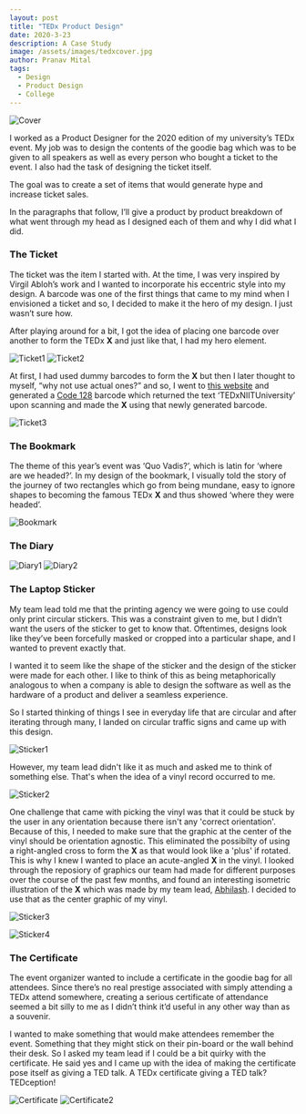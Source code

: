 ```yaml
---
layout: post
title: "TEDx Product Design"
date: 2020-3-23
description: A Case Study
image: /assets/images/tedxcover.jpg
author: Pranav Mital
tags: 
  - Design
  - Product Design
  - College
---
```

![Cover](/assets/images/tedxcover.jpg)

I worked as a Product Designer for the 2020 edition of my university’s TEDx event. My job was to design the contents of the goodie bag which was to be given to all speakers as well as every person who bought a ticket to the event. I also had the task of designing the ticket itself.   

The goal was to create a set of items that would generate hype and increase ticket sales.

In the paragraphs that follow, I’ll give a product by product breakdown of what went through my head as I designed each of them and why I did what I did.  

### The Ticket 
The ticket was the item I started with. At the time, I was very inspired by Virgil Abloh’s work and I wanted to incorporate his eccentric style into my design. A barcode was one of the first things that came to my mind when I envisioned a ticket and so, I decided to make it the hero of my design. I just wasn’t sure how.

After playing around for a bit, I got the idea of placing one barcode over another to form the TEDx **X** and just like that, I had my hero element.

![Ticket1](/assets/images/tedx1.jpg)
![Ticket2](/assets/images/tedx2.jpg)

At first, I had used dummy barcodes to form the **X** but then I later thought to myself, “why not use actual ones?” and so, I went to [this website](https://barcode.tec-it.com/en/Code128) and generated a [Code 128](https://en.wikipedia.org/wiki/Code_128) barcode which returned the text ‘TEDxNIITUniversity’ upon scanning and made the **X** using that newly generated barcode.

![Ticket3](/assets/images/tedx3.jpg)

### The Bookmark
The theme of this year’s event was ‘Quo Vadis?’, which is latin for ‘where are we headed?’. In my design of the bookmark, I visually told the story of the journey of two rectangles which go from being mundane, easy to ignore shapes to becoming the famous TEDx **X** and thus showed ‘where they were headed’. 

![Bookmark](/assets/images/tedx4.jpg)

### The Diary
![Diary1](/assets/images/tedx5.jpg)
![Diary2](/assets/images/tedx6.jpg)

### The Laptop Sticker
My team lead told me that the printing agency we were going to use could only print circular stickers. This was a constraint given to me, but I didn’t want the users of the sticker to get to know that. Oftentimes, designs look like they’ve been forcefully masked or cropped into a particular shape, and I wanted to prevent exactly that. 

I wanted it to seem like the shape of the sticker and the design of the sticker were made for each other. I like to think of this as being metaphorically analogous to when a company is able to design the software as well as the hardware of a product and deliver a seamless experience. 

So I started thinking of things I see in everyday life that are circular and after iterating through many, I landed on circular traffic signs and came up with this design.  

![Sticker1](/assets/images/tedx7.jpg)

However, my team lead didn't like it as much and asked me to think of something else. That's when the idea of a vinyl record occurred to me.

![Sticker2](/assets/images/tedx8.jpg)

One challenge that came with picking the vinyl was that it could be stuck by the user in any orientation because there isn't any 'correct orientation'. Because of this, I needed to make sure that the graphic at the center of the vinyl should be orientation agnostic. This eliminated the possibilty of using a right-angled cross to form the **X** as that would look like a 'plus' if rotated. This is why I knew I wanted to place an acute-angled **X** in the vinyl. I looked through the reposiory of graphics our team had made for different purposes over the course of the past few months, and found an interesting isometric illustration of the **X** which was made by my team lead, [Abhilash](https://www.behance.net/abhilashbhowmik). I decided to use that as the center graphic of my vinyl.  

![Sticker3](/assets/images/tedx12.png)

![Sticker4](/assets/images/tedx9.jpg)

### The Certificate
The event organizer wanted to include a certificate in the goodie bag for all attendees. Since there’s no real prestige associated with simply attending a TEDx attend somewhere, creating a serious certificate of attendance seemed a bit silly to me as I didn’t think it’d useful in any other way than as a souvenir. 

I wanted to make something that would make attendees remember the event. Something that they might stick on their pin-board or the wall behind their desk. So I asked my team lead if I could be a bit quirky with the certificate. He said yes and I came up with the idea of making the certificate pose itself as giving a TED talk. A TEDx certificate giving a TED talk? TEDception!

![Certificate](/assets/images/tedx10.jpg)
![Certificate2](/assets/images/tedx11.jpg)
